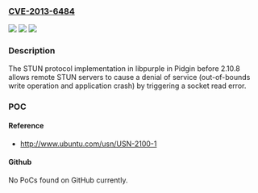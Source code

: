 ### [CVE-2013-6484](https://cve.mitre.org/cgi-bin/cvename.cgi?name=CVE-2013-6484)
![](https://img.shields.io/static/v1?label=Product&message=n%2Fa&color=blue)
![](https://img.shields.io/static/v1?label=Version&message=n%2Fa&color=blue)
![](https://img.shields.io/static/v1?label=Vulnerability&message=n%2Fa&color=brighgreen)

### Description

The STUN protocol implementation in libpurple in Pidgin before 2.10.8 allows remote STUN servers to cause a denial of service (out-of-bounds write operation and application crash) by triggering a socket read error.

### POC

#### Reference
- http://www.ubuntu.com/usn/USN-2100-1

#### Github
No PoCs found on GitHub currently.

